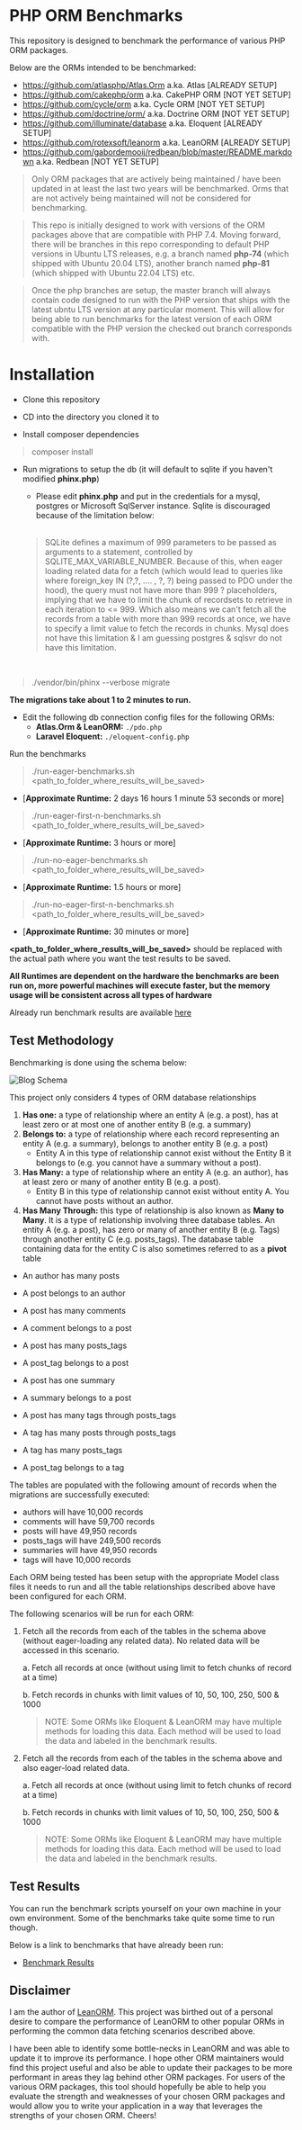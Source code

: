 # PHP ORM Benchmarks

This repository is designed to benchmark the performance of various PHP ORM packages.

Below are the ORMs intended to be benchmarked:

- https://github.com/atlasphp/Atlas.Orm a.ka. Atlas [ALREADY SETUP]
- https://github.com/cakephp/orm a.ka. CakePHP ORM [NOT YET SETUP]
- https://github.com/cycle/orm a.ka. Cycle ORM [NOT YET SETUP]
- https://github.com/doctrine/orm/ a.ka. Doctrine ORM [NOT YET SETUP]
- https://github.com/illuminate/database a.ka. Eloquent [ALREADY SETUP]
- https://github.com/rotexsoft/leanorm a.ka. LeanORM [ALREADY SETUP]
- https://github.com/gabordemooij/redbean/blob/master/README.markdown a.ka. Redbean [NOT YET SETUP]

> Only ORM packages that are actively being maintained / have been 
updated in at least the last two years will be benchmarked. Orms that are not
actively being maintained will not be considered for benchmarking.

> This repo is initially designed to work with versions of the ORM packages
above that are compatible with PHP 7.4. Moving forward, there will be branches 
in this repo corresponding to default PHP versions in Ubuntu LTS releases, e.g. 
a branch named **php-74** (which shipped with Ubuntu 20.04 LTS), another branch
named **php-81** (which shipped with Ubuntu 22.04 LTS) etc. 

> Once the php branches are setup, the master branch will always contain code 
designed to run with the PHP version that ships with the latest ubntu LTS version 
at any particular moment. This will allow for being able to run benchmarks for the 
latest version of each ORM compatible with the PHP version the checked out branch 
corresponds with.


# Installation

- Clone this repository

- CD into the directory you cloned it to

- Install composer dependencies
>composer install


- Run migrations to setup the db (it will default to sqlite if you haven't modified **phinx.php**)
    - Please edit **phinx.php** and put in the credentials for a mysql, postgres or Microsoft SqlServer instance. Sqlite is discouraged because of the limitation below:

    <br>

    > SQLite defines a maximum of 999 parameters to be passed as arguments to a 
    statement, controlled by SQLITE_MAX_VARIABLE_NUMBER. Because of this, when
    eager loading related data for a fetch (which would lead to queries like
    where foreign_key IN (?,?, .... , ?, ?) being passed to PDO under the hood),
    the query must not have more than 999 ? placeholders, implying that we have 
    to limit the chunk of recordsets to retrieve in each iteration to <= 999. 
    Which also means we can't fetch all the records from a table with more than
    999 records at once, we have to specify a limit value to fetch the records
    in chunks. Mysql does not have this limitation & I am guessing postgres & sqlsvr do not
    have this limitation.

    <br>
    
>./vendor/bin/phinx --verbose migrate

**The migrations take about 1 to 2 minutes to run.**

- Edit the following db connection config files for the following ORMs:
    - **Atlas.Orm & LeanORM:** `./pdo.php`
    - **Laravel Eloquent:** `./eloquent-config.php`

Run the benchmarks

> ./run-eager-benchmarks.sh <path_to_folder_where_results_will_be_saved>

*  [**Approximate Runtime:** 2 days 16 hours 1 minute 53 seconds or more]

> ./run-eager-first-n-benchmarks.sh <path_to_folder_where_results_will_be_saved>

*  [**Approximate Runtime:** 3 hours or more]

> ./run-no-eager-benchmarks.sh <path_to_folder_where_results_will_be_saved>

*  [**Approximate Runtime:** 1.5 hours or more]

> ./run-no-eager-first-n-benchmarks.sh <path_to_folder_where_results_will_be_saved>

*  [**Approximate Runtime:** 30 minutes or more]

**<path_to_folder_where_results_will_be_saved>** should be replaced with the actual path where you want the test results to be saved.

**All Runtimes are dependent on the hardware the benchmarks are been run on, more powerful machines will execute faster, but the memory usage will be consistent across all types of hardware**

Already run benchmark results are available [here](https://rotexsoft.github.io/benchmarkorms)

## Test Methodology

Benchmarking is done using the schema below:

![Blog Schema](blog-db.png)

This project only considers 4 types of ORM database relationships
1. **Has one:** a type of relationship where an entity A (e.g. a post), has at least zero or at most one of another entity B (e.g. a summary)
2. **Belongs to:** a type of relationship where each record representing an entity A (e.g. a summary), belongs to another entity B (e.g. a post)
    - Entity A in this type of relationship cannot exist without the Entity B it belongs to (e.g. you cannot have a summary without a post).
3. **Has Many:** a type of relationship where an entity A (e.g. an author),  has at least zero or many of another entity B (e.g. a post). 
    - Entity B in this type of relationship cannot exist without entity A. You cannot have posts without an author.
4. **Has Many Through:** this type of relationship is also known as **Many to Many**. It is a type of relationship involving three database tables. An entity A (e.g. a post), has zero or many of another entity B (e.g. Tags) through another entity C (e.g. posts_tags). The database table containing data for the entity C is also sometimes referred to as a **pivot** table

- An author has many posts
- A post belongs to an author

- A post has many comments
- A comment belongs to a post

- A post has many posts_tags
- A post_tag belongs to a post

- A post has one summary
- A summary belongs to a post

- A post has many tags through posts_tags
- A tag has many posts through posts_tags

- A tag has many posts_tags
- A post_tag belongs to a tag

The tables are populated with the following amount of records when the migrations are successfully executed:

- authors will have 10,000 records
- comments will have 59,700 records
- posts will have 49,950 records
- posts_tags will have 249,500 records
- summaries will have 49,950 records
- tags will have 10,000 records

Each ORM being tested has been setup with the appropriate Model class files it 
needs to run and all the table relationships described above have been configured 
for each ORM.

The following scenarios will be run for each ORM:

1. Fetch all the records from each of the tables in the schema above 
(without eager-loading any related data). No related data will be 
accessed in this scenario.

    a. Fetch all records at once (without using limit to fetch chunks of record at a time)

    b. Fetch records in chunks with limit values of 10, 50, 100, 250, 500 & 1000 
    > NOTE: Some ORMs like Eloquent & LeanORM may have multiple methods for loading this data. Each method will be used to load the data and labeled in the benchmark results.

2. Fetch all the records from each of the tables in the schema above 
and also eager-load related data.

    a. Fetch all records at once (without using limit to fetch chunks of record at a time)
    
    b. Fetch records in chunks with limit values of 10, 50, 100, 250, 500 & 1000 
    > NOTE: Some ORMs like Eloquent & LeanORM may have multiple methods for loading this data. Each method will be used to load the data and labeled in the benchmark results.


## Test Results
You can run the benchmark scripts yourself on your own machine in your own environment. 
Some of the benchmarks take quite some time to run though. 

Below is a link to benchmarks that have already been run:

* [Benchmark Results](https://rotexsoft.github.io/benchmarkorms)


## Disclaimer

I am the author of [LeanORM](https://github.com/rotexsoft/leanorm). This project 
was birthed out of a personal desire to compare the performance of LeanORM to 
other popular ORMs in performing the common data fetching scenarios described above. 

I have been able to identify some bottle-necks in LeanORM and was able to update 
it to improve its performance. I hope other ORM maintainers would find this project 
useful and also be able to update their packages to be more performant in areas they 
lag behind other ORM packages. For users of the various ORM packages, this tool should 
hopefully be able to help you evaluate the strength and weaknesses of your chosen ORM 
packages and would allow you to write your application in a way that leverages the 
strengths of your chosen ORM. Cheers!